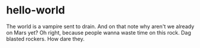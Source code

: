 # hello-world

The world is a vampire
sent to drain.
And on that note why aren't we already on Mars yet?
Oh right, because people wanna waste time on this rock.
Dag blasted rockers. How dare they.
